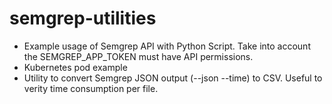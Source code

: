 # semgrep-utilities
* Example usage of Semgrep API with Python Script.
Take into account the SEMGREP_APP_TOKEN must have API permissions.
* Kubernetes pod example
* Utility to convert Semgrep JSON output (--json --time) to CSV. Useful to verity time consumption per file.
